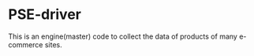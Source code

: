 # PSE-driver


This is an engine(master) code to collect the data of products of many e-commerce sites.
